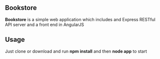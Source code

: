 ## Bookstore ##

**Bookstore** is a simple web application which includes and Express RESTful API server and a front end in AngularJS

## Usage ##
Just clone or download and run **npm install** and then **node app** to start


